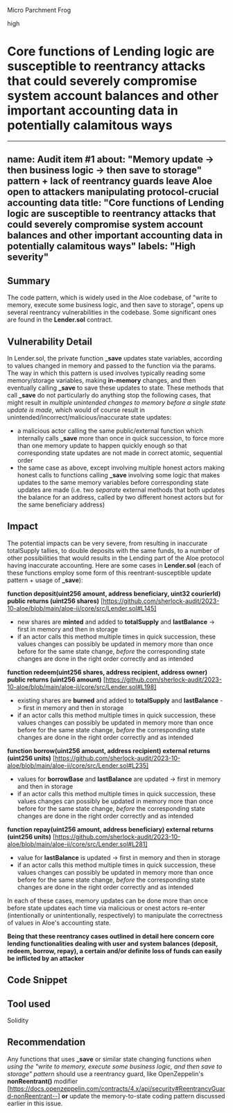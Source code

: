 Micro Parchment Frog

high

# Core functions of Lending logic are susceptible to reentrancy attacks that could severely compromise system account balances and other important accounting data in potentially calamitous ways
---
name: Audit item #1
about: "Memory update -> then business logic -> then save to storage" pattern + lack of reentrancy guards leave Aloe open to attackers manipulating protocol-crucial accounting data
title: "Core functions of Lending logic are susceptible to reentrancy attacks that could severely compromise system account balances and other important accounting data in potentially calamitous ways"
labels: "High severity"
---

## Summary
The code pattern, which is widely used in the Aloe codebase, of "write to memory, execute some business logic, and then save to storage", opens up several reentrancy vulnerabilities in the codebase. Some significant ones are found in the **Lender.sol** contract.

## Vulnerability Detail
In Lender.sol, the private function **_save** updates state variables, according to values changed in memory and passed to the function via the params. The way in which this pattern is used involves typically reading some memory/storage variables, making **in-memory** changes, and then eventually calling **_save** to save these updates to state. These methods that call **_save** do not particularly do anything stop the following cases, that might result in *multiple unintended changes to memory before a single state update is made*, which would of course result in unintended/incorrect/malicious/inaccurate state updates:
- a malicious actor calling the same public/external function which internally calls **_save** more than once in quick succession, to force more than one memory update to happen quickly enough so that corresponding state updates are not made in correct atomic, sequential order
- the same case as above, except involving multiple honest actors making honest calls to functions calling **_save** involving some logic that makes updates to the same memory variables before corresponding state updates are made (i.e. two *separate* external methods that both updates the balance for an address, called by two different honest actors but for the same beneficiary address)

## Impact
The potential impacts can be very severe, from resulting in inaccurate totalSupply tallies, to double deposits with the same funds, to a number of other possibilities that would results in the Lending part of the Aloe protocol having inaccurate accounting. Here are some cases in **Lender.sol** (each of these functions employ some form of this reentrant-susceptible update pattern + usage of **_save**):

**function deposit(uint256 amount, address beneficiary, uint32 courierId) public returns (uint256 shares)**
[https://github.com/sherlock-audit/2023-10-aloe/blob/main/aloe-ii/core/src/Lender.sol#L145]
- new shares are **minted** and added to **totalSupply** and **lastBalance** -> first in memory and then in storage
- if an actor calls this method multiple times in quick succession, these values changes can possibly be updated in memory more than once before for the same state change, *before* the corresponding state changes are done in the right order correctly and as intended

**function redeem(uint256 shares, address recipient, address owner) public returns (uint256 amount)**
[https://github.com/sherlock-audit/2023-10-aloe/blob/main/aloe-ii/core/src/Lender.sol#L198]
- existing shares are **burned** and added to **totalSupply** and **lastBalance** -> first in memory and then in storage
- if an actor calls this method multiple times in quick succession, these values changes can possibly be updated in memory more than once before for the same state change, *before* the corresponding state changes are done in the right order correctly and as intended

**function borrow(uint256 amount, address recipient) external returns (uint256 units)**
[https://github.com/sherlock-audit/2023-10-aloe/blob/main/aloe-ii/core/src/Lender.sol#L235]
- values for **borrowBase** and **lastBalance** are updated -> first in memory and then in storage
- if an actor calls this method multiple times in quick succession, these values changes can possibly be updated in memory more than once before for the same state change, *before* the corresponding state changes are done in the right order correctly and as intended

**function repay(uint256 amount, address beneficiary) external returns (uint256 units)**
[https://github.com/sherlock-audit/2023-10-aloe/blob/main/aloe-ii/core/src/Lender.sol#L281]
- value for **lastBalance** is updated -> first in memory and then in storage
- if an actor calls this method multiple times in quick succession, these values changes can possibly be updated in memory more than once before for the same state change, *before* the corresponding state changes are done in the right order correctly and as intended

In each of these cases, memory updates can be done more than once before state updates each time via malicious or onest actors re-enter (intentionally or unintentionally, respectively) to manipulate the correctness of values in Aloe's accounting state.

**Being that these reentrancy cases outlined in detail here concern core lending functionalities dealing with user and system balances (deposit, redeem, borrow, repay), a certain and/or definite loss of funds can easily be inflicted by an attacker**

## Code Snippet

## Tool used
Solidity

## Recommendation
Any functions that uses **_save** or similar state changing functions *when using the "write to memory, execute some business logic, and then save to storage" pattern* should use a reentrancy guard, like OpenZeppelin's **nonReentrant()** modifier [https://docs.openzeppelin.com/contracts/4.x/api/security#ReentrancyGuard-nonReentrant--] **or** update the memory-to-state coding pattern discussed earlier in this issue.
